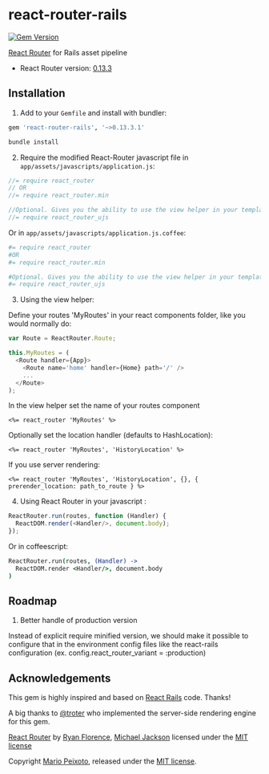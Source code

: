 # react-router-rails

[![Gem Version](https://badge.fury.io/rb/react-router-rails.svg)](https://badge.fury.io/rb/react-router-rails.svg)

[React Router](https://github.com/rackt/react-router/) for Rails asset pipeline

- React Router version: [0.13.3](https://github.com/rackt/react-router/tree/v0.13.3)

## Installation

1. Add to your `Gemfile` and install with bundler:

  ```ruby
  gem 'react-router-rails', '~>0.13.3.1'
  ```

  ```bash
  bundle install
  ```

2. Require the modified React-Router javascript file in `app/assets/javascripts/application.js`:

  ```js
  //= require react_router
  // OR
  //= require react_router.min

  //Optional. Gives you the ability to use the view helper in your template
  //= require react_router_ujs
  ```

  Or in `app/assets/javascripts/application.js.coffee`:

  ```coffeescript
  #= require react_router
  #OR
  #= require react_router.min

  #Optional. Gives you the ability to use the view helper in your template
  #= require react_router_ujs
  ```
3. Using the view helper:

  Define your routes 'MyRoutes' in your react components folder, like you would normally do:

  ```js
  var Route = ReactRouter.Route;

  this.MyRoutes = (
    <Route handler={App}>
      <Route name='home' handler={Home} path='/' />
      ...
    </Route>
  );
  ```

  In the view helper set the name of your routes component

  ```erb
  <%= react_router 'MyRoutes' %>
  ```

  Optionally set the location handler (defaults to HashLocation):

  ```erb
  <%= react_router 'MyRoutes', 'HistoryLocation' %>
  ```

  If you use server rendering:

  ```erb
  <%= react_router 'MyRoutes', 'HistoryLocation', {}, { prerender_location: path_to_route } %>
  ```

4. Using React Router in your javascript :

  ```js
  ReactRouter.run(routes, function (Handler) {
    ReactDOM.render(<Handler/>, document.body);
  });
  ```

  Or in coffeescript:

  ```coffeescript
  ReactRouter.run(routes, (Handler) ->
    ReactDOM.render <Handler/>, document.body
  )
  ```

## Roadmap

1. Better handle of production version

  Instead of explicit require minified version, we should make it possible to configure that in the environment config files like the react-rails configuration (ex. config.react_router_variant = :production)

## Acknowledgements

This gem is highly inspired and based on [React Rails](https://github.com/reactjs/react-rails) code. Thanks!

A big thanks to [@troter](https://github.com/troter) who implemented the server-side rendering engine for this gem.

[React Router](https://github.com/rackt/react-router/) by [Ryan Florence](https://github.com/ryanflorence), [Michael Jackson](https://github.com/mjackson) licensed under the [MIT license](https://github.com/rackt/react-router/blob/master/LICENSE)

Copyright [Mario Peixoto](https://github.com/mariopeixoto), released under the [MIT license](https://github.com/mariopeixoto/react-router-rails/LICENSE).
